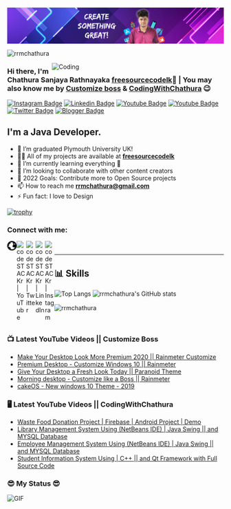 <a href="https://www.youtube.com/channel/UCbFPpBEONobzA0ouBU9rjEQ"><img align="center" src="https://raw.githubusercontent.com/rrmchathura/rrmchathura/main/chathura.jpg"/></a>
<p align="left"> <img src="https://komarev.com/ghpvc/?username=rrmchathura&label=Profile%20views&color=129e00&style=plastic" alt="rrmchathura" /> </p>

<img align="right" alt="Coding" width="400" src="https://lh3.googleusercontent.com/fife/AAWUweUEpgRJglFLr8SONioxajS6b_zrG72hN0nct04AKzADonlyZz8ESFlzt0DuxyWdNOGa73nxRvJIy1tWRFaht9VfLz3PIzH0q6krXWa1_X2Z3W7xMlTKxbP9O83ZWIdu5x0XniF8c2V5eoFF7jkrCcENek5II5UGWAjFzqMM9bBrchGIbk_giJj8pfkl8s-RKI3yL8XbBtD4tZUs4CFfxNh1cfrtxO4tDGMiVZDphxs-kWOSbLF1NEIX2nqx9LL0VdWh9Bzs3K3x5zKIcmPICY8RBzw6aX4dAt5shWctyD9qTEujewfaWvTrai-JBEE9e03vNTL7UML88w7n_L5389SZMGnzsFA870ozIaXtCn-sVgdduPBU7G_4c82Q0UNsCzVZ6tviSXFBTT3BujJJpNbt60-oQtB5aRzx7OfZNzqkfTEneFeMhc8hcVsjufvLiY7lakcPeGTgARY35MNQfcVqeFsT05SJFWYhkFegArWnhuD6rsQ2smWsEPq0v4YfME4gH4uQ-A2BM-aFTzoF2qsCcW2olaU3o_Gpme5cnLOMeOt2FFKRd0CNoxqfmO6jCizCI3M7yhfRznwC6GC7wluRWGDUk3e_dCYnGjX8OKTE0qKKNxiePH04BG4eAOBJMEE8CUHsW_kLPuZdfrSKH1fHJX-_HhSw0Fvxf6OglCZDZY1xXRJkI54ofKWHPS7oTREWgWSOg4V3CnaqkI8T5vw-GgTIu5Ox4yz5cyqxik1k2DVUjVDcckPmxswhY_HNv9FlWMeCrIyQOeQxkVeAmPYJdeCwk6GRaY1_6hhpi5X0inoZDYVHs_RYB0myq_UgpF84yWbGbZleqO7acUU=w1920-h892">


### Hi there, I'm Chathura Sanjaya Rathnayaka [freesourcecodelk]👋 | You may also know me by [Customize boss] & [CodingWithChathura] 😉

[![Instagram Badge](https://img.shields.io/badge/-chathu._98-blueviolet?style=plastic-square&logo=instagram&logoColor=white&link=https://instagram.com/chathu._98/)](https://instagram.com/chathu._98)
[![Linkedin Badge](https://img.shields.io/badge/-ChathuraRathnayaka-brightgreen?style=plastic-square&logo=Linkedin&logoColor=white&link=https://www.linkedin.com/in/chathura-sanjaya-rathnayaka-a6286a19a/)](https://www.linkedin.com/in/chathura-sanjaya-rathnayaka-a6286a19a/)
[![Youtube Badge](https://img.shields.io/badge/-CodingWithChathura-yellow?style=plastic-square&logo=youtube&logoColor=white&link=https://www.youtube.com/)](https://www.youtube.com/channel/UCbFPpBEONobzA0ouBU9rjEQ)
[![Youtube Badge](https://img.shields.io/badge/-CustomizeBoss-critical?style=plastic-square&logo=youtube&logoColor=white&link=https://www.youtube.com/)](https://www.youtube.com/channel/UCxMNzCTa8-UOnudzoVYYzcQ?view_as=subscriber)
[![Twitter Badge](https://img.shields.io/badge/-Rathnayaka22700-blue?style=plastic-square&logo=twitter&logoColor=white&link=https://www.twitter.com/Rathnayaka22700)](https://www.twitter.com/codingpotter)
[![Blogger Badge](https://img.shields.io/badge/-Freesourcecodelk-orange?style=plastic-square&logo=blogger&logoColor=white&link=https://https://freesourcecodelk.blogspot.com)](https://freesourcecodelk.blogspot.com/)

## I'm a Java Developer.
- 🔭 I’m graduated Plymouth University UK!
- 👨‍💻 All of my projects are available at **[freesourcecodelk][website]**
- 🌱 I’m currently learning everything 🤣
- 👯 I’m looking to collaborate with other content creators
- 🥅 2022 Goals: Contribute more to Open Source projects
- 📫 How to reach me **rrmchathura@gmail.com**
- ⚡ Fun fact: I love to Design 

[![trophy](https://github-profile-trophy.vercel.app/?username=rrmchathura&row=1&column=7)](https://github.com/ryo-ma/github-profile-trophy)

### Connect with me:

[<img align="left" alt="codeSTACKr.com" width="22px" src="https://raw.githubusercontent.com/iconic/open-iconic/master/svg/globe.svg" />][website]
[<img align="left" alt="codeSTACKr | YouTube" width="22px" src="https://cdn.jsdelivr.net/npm/simple-icons@v3/icons/youtube.svg" />][youtube]
[<img align="left" alt="codeSTACKr | Twitter" width="22px" src="https://raw.githubusercontent.com/rahuldkjain/github-profile-readme-generator/master/src/images/icons/Social/twitter.svg" />][twitter]
[<img align="left" alt="codeSTACKr | LinkedIn" width="22px" src="https://raw.githubusercontent.com/rahuldkjain/github-profile-readme-generator/master/src/images/icons/Social/linked-in-alt.svg" />][linkedin]
[<img align="left" alt="codeSTACKr | Instagram" width="22px" src="https://raw.githubusercontent.com/rahuldkjain/github-profile-readme-generator/master/src/images/icons/Social/instagram.svg" />][instagram]


<br />

---

## 📊 Skills
<!--START_SECTION:waka-->
![Top Langs](https://github-readme-stats.vercel.app/api/top-langs/?username=rrmchathura&hide=TeX&layout=compact&bg_color=30,e96443,904e95&title_color=fff&text_color=fff)
![rrmchathura's GitHub stats](https://github-readme-stats.vercel.app/api?username=rrmchathura&bg_color=30,e96443,904e95&title_color=fff&text_color=fff)


<p><img align="center" src="https://github-readme-streak-stats.herokuapp.com/?user=rrmchathura&theme=dark" alt="rrmchathura" /></p>
<!--END_SECTION:waka-->
<br />

### 📺 Latest YouTube Videos || Customize Boss
<!-- YOUTUBE:START -->
- [Make Your Desktop Look More Premium 2020 || Rainmeter Customize](https://www.youtube.com/watch?v=cc83ACkqtfc)
- [Premium Desktop - Customize Windows 10 || Rainmeter](https://www.youtube.com/watch?v=1Hy6hECXPws)
- [Give Your Desktop a Fresh Look Today || Paranoid Theme](https://www.youtube.com/watch?v=E-IRQVfr-XA)
- [Morning desktop - Customize like a Boss || Rainmeter](https://www.youtube.com/watch?v=IaoWOzinw2c)
- [cakeOS  - New windows 10 Theme - 2019](https://www.youtube.com/watch?v=jcvNYXsvi1k)
<!-- YOUTUBE:END -->


### 🖥️ Latest YouTube Videos || CodingWithChathura
<!-- YOUTUBES:START -->
- [Waste Food Donation Project | Firebase | Android Project | Demo](https://www.youtube.com/watch?v=x-99PE55mQs)
- [Library Management System Using &lpar;NetBeans IDE&rpar; | Java Swing || and MYSQL Database](https://www.youtube.com/watch?v=RTUMnNEmAaE)
- [Employee Management System Using  &lpar;NetBeans IDE&rpar; | Java Swing || and MYSQL Database](https://www.youtube.com/watch?v=jBq6kxJpmuc)
- [Student Information System Using | C++ || and Qt Framework with Full Source Code](https://www.youtube.com/watch?v=DVkxn5-zgQU)
<!-- YOUTUBES:END -->

### 😎 My Status 😎
<img align="left" alt="GIF" src="https://media.giphy.com/media/836HiJc7pgzy8iNXCn/giphy.gif" />

<!--
<img align="left" alt="CreatorGhost's Github Stats" src="https://github-readme-stats.vercel.app/api?username=rrmchathura&show_icons=true&hide_border=true&theme=radical" />
-->





[website]: https://freesourcecodelk.blogspot.com

[twitter]: https://twitter.com/Rathnayaka22700

[youtube]: https://www.youtube.com/channel/UCxMNzCTa8-UOnudzoVYYzcQ

[CodingWithChathura]: https://www.youtube.com/channel/UCbFPpBEONobzA0ouBU9rjEQ

[instagram]: https://www.instagram.com/chathura_sanjaya_rathnayaka

[linkedin]: https://www.linkedin.com/in/chathura-rathnayaka-a6286a19a/

[freesourcecodelk]: https://freesourcecodelk.blogspot.com/

[Customize boss]: https://www.youtube.com/channel/UCxMNzCTa8-UOnudzoVYYzcQ?view_as=subscriber
